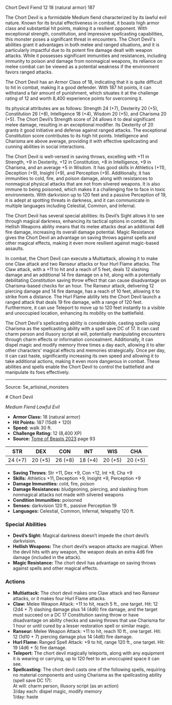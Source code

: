 <MonsterName/>Chort Devil</MonsterName>
<CreatureType/>Fiend</CreatureType>
<CR/>12</CR>
<AC/>18 (natural armor)</AC>
<HP/>187</HP>
<summary>The Chort Devil is a formidable Medium fiend characterized by its lawful evil nature. Known for its brutal effectiveness in combat, it boasts high armor class and substantial hit points, making it a resilient opponent. With exceptional strength, constitution, and impressive spellcasting capabilities, this monster poses a significant threat in encounters. The Chort Devil's abilities grant it advantages in both melee and ranged situations, and it is particularly impactful due to its potent fire damage dealt with weapon attacks. While it possesses significant immunities and resistances, including immunity to poison and damage from nonmagical weapons, its reliance on melee combat can be viewed as a potential weakness if the environment favors ranged attacks.</summary>

<detail>

The Chort Devil has an Armor Class of 18, indicating that it is quite difficult to hit in combat, making it a good defender. With 187 hit points, it can withstand a fair amount of punishment, which situates it at the challenge rating of 12 and worth 8,400 experience points for overcoming it. 

Its physical attributes are as follows: Strength 24 (+7), Dexterity 20 (+5), Constitution 26 (+8), Intelligence 18 (+4), Wisdom 20 (+5), and Charisma 20 (+5). The Chort Devil’s Strength score of 24 allows it to deal significant melee damage, resulting in an exceptional modifier. Its Dexterity of 20 grants it good initiative and defense against ranged attacks. The exceptional Constitution score contributes to its high hit points. Intelligence and Charisma are above average, providing it with effective spellcasting and cunning abilities in social interactions.

The Chort Devil is well-versed in saving throws, excelling with +11 in Strength, +9 in Dexterity, +12 in Constitution, +8 in Intelligence, +9 in Charisma, and an average +5 in Wisdom. It has good skills in Athletics (+11), Deception (+9), Insight (+9), and Perception (+9). Additionally, it has immunities to cold, fire, and poison damage, along with resistances to nonmagical physical attacks that are not from silvered weapons. It is also immune to being poisoned, which makes it a challenging foe to face in toxic environments. With darkvision up to 120 feet and a passive Perception of 19, it is adept at spotting threats in darkness, and it can communicate in multiple languages including Celestial, Common, and Infernal.

The Chort Devil has several special abilities: its Devil’s Sight allows it to see through magical darkness, enhancing its tactical options in combat. Its Hellish Weapons ability means that its melee attacks deal an additional 4d6 fire damage, increasing its overall damage potential. Magic Resistance gives the Chort Devil an advantage on saving throws against spells and other magical effects, making it even more resilient against magic-based assaults.

In combat, the Chort Devil can execute a Multiattack, allowing it to make one Claw attack and two Ranseur attacks or four Hurl Flame attacks. The Claw attack, with a +11 to hit and a reach of 5 feet, deals 12 slashing damage and an additional 14 fire damage on a hit, along with a potentially debilitating Constitution saving throw effect that can cause disadvantage on Charisma-based checks for an hour. The Ranseur attack, delivering 12 piercing damage and 14 fire damage, has a reach of 10 feet, allowing it to strike from a distance. The Hurl Flame ability lets the Chort Devil launch a ranged attack that deals 19 fire damage, with a range of 120 feet. Furthermore, it can use Teleport to move up to 120 feet instantly to a visible and unoccupied location, enhancing its mobility on the battlefield.

The Chort Devil's spellcasting ability is considerable, casting spells using Charisma as the spellcasting ability with a spell save DC of 17. It can cast charm person and illusory script at will, potentially manipulating encounters through charm effects or information concealment. Additionally, it can dispel magic and modify memory three times a day each, allowing it to alter other characters' magical effects and memories strategically. Once per day, it can cast haste, significantly increasing its own speed and allowing it to take additional actions, making it even more dangerous in combat. These abilities and spells enable the Chort Devil to control the battlefield and manipulate its foes effectively.</detail>



---

Source: 5e_artisinal_monsters

<statblock>
# Chort Devil

*Medium* *Fiend* *Lawful Evil*

- **Armor Class:** 18 (natural armor)
- **Hit Points:** 187 (15d8 + 120)
- **Speed:** walk 30 ft.
- **Challenge Rating:** 12 (8,400 XP)
- **Source:** [Tome of Beasts 2023](https://koboldpress.com/kpstore/product/tome-of-beasts-1-2023-edition/) page 93

| STR | DEX | CON | INT | WIS | CHA |
| --- | --- | --- | --- | --- | --- |
| 24 (+7) | 20 (+5) | 26 (+8) | 18 (+4) | 20 (+5) | 20 (+5) |

- **Saving Throws**: Str +11, Dex +9, Con +12, Int +8, Cha +9
- **Skills:** Athletics +11, Deception +9, Insight +9, Perception +9
- **Damage Immunities:** cold, fire, poison
- **Damage Resistances:** bludgeoning, piercing, and slashing from nonmagical attacks not made with silvered weapons
- **Condition Immunities:** poisoned
- **Senses:** darkvision 120 ft., passive Perception 19
- **Languages:** Celestial, Common, Infernal, telepathy 120 ft.

### Special Abilities

- **Devil’s Sight:** Magical darkness doesn’t impede the chort devil’s darkvision.
- **Hellish Weapons:** The chort devil’s weapon attacks are magical. When the devil hits with any weapon, the weapon deals an extra 4d6 fire damage (included in the attack).
- **Magic Resistance:** The chort devil has advantage on saving throws against spells and other magical effects.

### Actions

- **Multiattack:** The chort devil makes one Claw attack and two Ranseur attacks, or it makes four Hurl Flame attacks.
- **Claw:** Melee Weapon Attack: +11 to hit, reach 5 ft., one target. Hit: 12 (2d4 + 7) slashing damage plus 14 (4d6) fire damage, and the target must succeed on a DC 17 Constitution saving throw or have disadvantage on ability checks and saving throws that use Charisma for 1 hour or until cured by a lesser restoration spell or similar magic.
- **Ranseur:** Melee Weapon Attack: +11 to hit, reach 10 ft., one target. Hit: 12 (1d10 + 7) piercing damage plus 14 (4d6) fire damage.
- **Hurl Flame:** Ranged Spell Attack: +9 to hit, range 120 ft., one target. Hit: 19 (4d6 + 5) fire damage.
- **Teleport:** The chort devil magically teleports, along with any equipment it is wearing or carrying, up to 120 feet to an unoccupied space it can see.
- **Spellcasting:** The chort devil casts one of the following spells, requiring no material components and using Charisma as the spellcasting ability (spell save DC 17):<br>At will: charm person, illusory script (as an action)<br>3/day each: dispel magic, modify memory<br>1/day: haste
</statblock>


